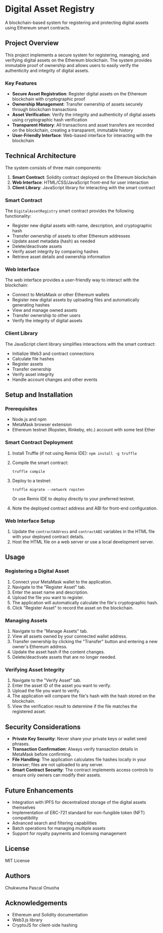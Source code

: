 # Digital Asset Registry

A blockchain-based system for registering and protecting digital assets using Ethereum smart contracts.

## Project Overview

This project implements a secure system for registering, managing, and verifying digital assets on the Ethereum blockchain. The system provides immutable proof of ownership and allows users to easily verify the authenticity and integrity of digital assets.

### Key Features

- **Secure Asset Registration**: Register digital assets on the Ethereum blockchain with cryptographic proof
- **Ownership Management**: Transfer ownership of assets securely through blockchain transactions
- **Asset Verification**: Verify the integrity and authenticity of digital assets using cryptographic hash verification
- **Transparent History**: All transactions and asset transfers are recorded on the blockchain, creating a transparent, immutable history
- **User-Friendly Interface**: Web-based interface for interacting with the blockchain

## Technical Architecture

The system consists of three main components:

1. **Smart Contract**: Solidity contract deployed on the Ethereum blockchain
2. **Web Interface**: HTML/CSS/JavaScript front-end for user interaction
3. **Client Library**: JavaScript library for interacting with the smart contract

### Smart Contract

The `DigitalAssetRegistry` smart contract provides the following functionality:

- Register new digital assets with name, description, and cryptographic hash
- Transfer ownership of assets to other Ethereum addresses
- Update asset metadata (hash) as needed
- Delete/deactivate assets
- Verify asset integrity by comparing hashes
- Retrieve asset details and ownership information

### Web Interface

The web interface provides a user-friendly way to interact with the blockchain:

- Connect to MetaMask or other Ethereum wallets
- Register new digital assets by uploading files and automatically generating hashes
- View and manage owned assets
- Transfer ownership to other users
- Verify the integrity of digital assets

### Client Library

The JavaScript client library simplifies interactions with the smart contract:

- Initialize Web3 and contract connections
- Calculate file hashes
- Register assets
- Transfer ownership
- Verify asset integrity
- Handle account changes and other events

## Setup and Installation

### Prerequisites

- Node.js and npm
- MetaMask browser extension
- Ethereum testnet (Ropsten, Rinkeby, etc.) account with some test Ether

### Smart Contract Deployment

1. Install Truffle (if not using Remix IDE): `npm install -g truffle`
2. Compile the smart contract:
   ```
   truffle compile
   ```
3. Deploy to a testnet:
   ```
   truffle migrate --network ropsten
   ```
   Or use Remix IDE to deploy directly to your preferred testnet.

4. Note the deployed contract address and ABI for front-end configuration.

### Web Interface Setup

1. Update the `contractAddress` and `contractABI` variables in the HTML file with your deployed contract details.
2. Host the HTML file on a web server or use a local development server.

## Usage

### Registering a Digital Asset

1. Connect your MetaMask wallet to the application.
2. Navigate to the "Register Asset" tab.
3. Enter the asset name and description.
4. Upload the file you want to register.
5. The application will automatically calculate the file's cryptographic hash.
6. Click "Register Asset" to record the asset on the blockchain.

### Managing Assets

1. Navigate to the "Manage Assets" tab.
2. View all assets owned by your connected wallet address.
3. Transfer ownership by clicking the "Transfer" button and entering a new owner's Ethereum address.
4. Update the asset hash if the content changes.
5. Delete/deactivate assets that are no longer needed.

### Verifying Asset Integrity

1. Navigate to the "Verify Asset" tab.
2. Enter the asset ID of the asset you want to verify.
3. Upload the file you want to verify.
4. The application will compare the file's hash with the hash stored on the blockchain.
5. View the verification result to determine if the file matches the registered asset.

## Security Considerations

- **Private Key Security**: Never share your private keys or wallet seed phrases.
- **Transaction Confirmation**: Always verify transaction details in MetaMask before confirming.
- **File Handling**: The application calculates file hashes locally in your browser; files are not uploaded to any server.
- **Smart Contract Security**: The contract implements access controls to ensure only owners can modify their assets.

## Future Enhancements

- Integration with IPFS for decentralized storage of the digital assets themselves
- Implementation of ERC-721 standard for non-fungible token (NFT) compatibility
- Advanced search and filtering capabilities
- Batch operations for managing multiple assets
- Support for royalty payments and licensing management

## License

MIT License

## Authors

Chukwuma Pascal Onuoha

## Acknowledgements

- Ethereum and Solidity documentation
- Web3.js library
- CryptoJS for client-side hashing
